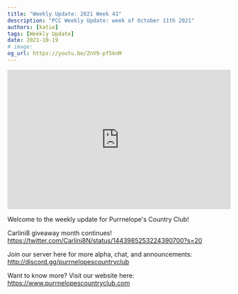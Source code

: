 ```yaml
---
title: "Weekly Update: 2021 Week 41"
description: "PCC Weekly Update: week of October 11th 2021"
authors: [katie]
tags: [Weekly Update]
date: 2021-10-19
# image:
og_url: https://youtu.be/ZnV9-pf5knM
---
```


<iframe width="100%" height="315" src="https://www.youtube.com/embed/ZnV9-pf5knM" title="YouTube video player" frameborder="0" allow="accelerometer; autoplay; clipboard-write; encrypted-media; gyroscope; picture-in-picture" allowfullscreen></iframe>

<!--truncate-->

Welcome to the weekly update for Purrnelope's Country Club!  

Carlini8 giveaway month continues! 
https://twitter.com/Carlini8N/status/1443985253224390700?s=20

Join our server here for more alpha, chat, and announcements: 
 http://discord.gg/purrnelopescountryclub

Want to know more? 
Visit our website here: https://www.purrnelopescountryclub.com